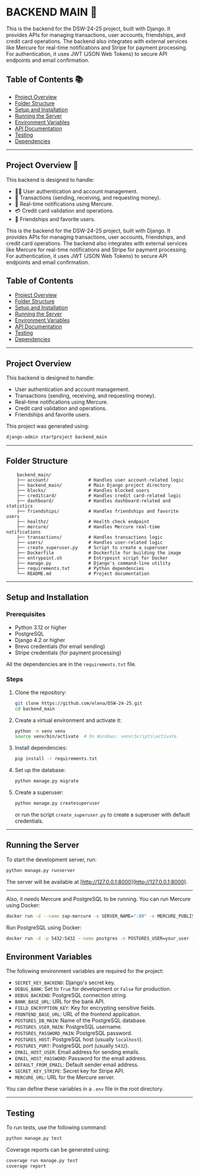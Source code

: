 # BACKEND MAIN 🚀

This is the backend for the DSW-24-25 project, built with Django. It provides APIs for managing transactions, user accounts, friendships, and credit card operations. The backend also integrates with external services like Mercure for real-time notifications and Stripe for payment processing. For authentication, it uses JWT (JSON Web Tokens) to secure API endpoints and email confirmation.

## Table of Contents 📚
- [Project Overview](#project-overview)
- [Folder Structure](#folder-structure)
- [Setup and Installation](#setup-and-installation)
- [Running the Server](#running-the-server)
- [Environment Variables](#environment-variables)
- [API Documentation](#api-documentation)
- [Testing](#testing)
- [Dependencies](#dependencies)

---

## Project Overview 🌟

This backend is designed to handle:
- 🧑‍💻 User authentication and account management.
- 💸 Transactions (sending, receiving, and requesting money).
- 🔔 Real-time notifications using Mercure.
- 💳 Credit card validation and operations.
- 🤝 Friendships and favorite users.

This is the backend for the DSW-24-25 project, built with Django. It provides APIs for managing transactions, user accounts, friendships, and credit card operations. The backend also integrates with external services like Mercure for real-time notifications and Stripe for payment processing. For authentication, it uses JWT (JSON Web Tokens) to secure API endpoints and email confirmation.


## Table of Contents
- [Project Overview](#project-overview)
- [Folder Structure](#folder-structure)
- [Setup and Installation](#setup-and-installation)
- [Running the Server](#running-the-server)
- [Environment Variables](#environment-variables)
- [API Documentation](#api-documentation)
- [Testing](#testing)
- [Dependencies](#dependencies)


---

## Project Overview

This backend is designed to handle:
- User authentication and account management.
- Transactions (sending, receiving, and requesting money).
- Real-time notifications using Mercure.
- Credit card validation and operations.
- Friendships and favorite users.

This project was generated using:

```bash
django-admin startproject backend_main
```

---

## Folder Structure

```
    backend_main/
    ├── account/               # Handles user account-related logic
    ├── backend_main/          # Main Django project directory
    ├── blocks/                # Handles blocked users
    ├── creditcard/            # Handles credit card-related logic
    ├── dashboard/             # Handles dashboard-related and statistics
    ├── friendships/           # Handles friendships and favorite users
    ├── healthz/               # Health check endpoint
    ├── mercure/               # Handles Mercure real-time notifications
    ├── transactions/          # Handles transactions logic
    ├── users/                 # Handles user-related logic
    ├── create_superuser.py    # Script to create a superuser
    ├── Dockerfile             # Dockerfile for building the image
    ├── entrypoint.sh          # Entrypoint script for Docker
    ├── manage.py              # Django's command-line utility
    ├── requirements.txt       # Python dependencies
    └── README.md              # Project documentation
```

---


## Setup and Installation

### Prerequisites
- Python 3.12 or higher
- PostgreSQL
- Django 4.2 or higher
- Brevo credentials (for email sending)
- Stripe credentials (for payment processing)

All the dependencies are in the `requirements.txt` file.

### Steps
1. Clone the repository:
   ```bash
   git clone https://github.com/elena/DSW-24-25.git
   cd backend_main
   ```

2. Create a virtual environment and activate it:
   ```bash
   python -m venv venv
   source venv/bin/activate  # On Windows: venv\Scripts\activate
   ```

3. Install dependencies:
   ```bash
   pip install -r requirements.txt
   ```

4. Set up the database:
   ```bash
   python manage.py migrate
   ```

5. Create a superuser:
   ```bash
   python manage.py createsuperuser
   ```
   or run the script `create_superuser.py` to create a superuser with default credentials.

---

## Running the Server

To start the development server, run:

```bash
python manage.py runserver
```

The server will be available at [http://127.0.0.1:8000](http://127.0.0.1:8000).

---

Also, it needs Mercure and PostgreSQL to be running. You can run Mercure using Docker:

```bash
docker run -d --name zap-mercure -e SERVER_NAME=":80" -e MERCURE_PUBLISHER_JWT_KEY="<BACKEND FIELD ENCRYPTION KEY>"  -e MERCURE_SUBSCRIBER_JWT_KEY="<BACKEND FIELD ENCRYPTION KEY>"   -p 3000:80 -v mercure_data:/data -v mercure_config:/config dunglas/mercure:v0.18  /usr/bin/caddy run –config /etc/caddy/dev.Caddyfile 
```

Run PostgreSQL using Docker:

```bash
docker run -d -p 5432:5432 --name postgres -e POSTGRES_USER=your_user -e POSTGRES_PASSWORD=your_password -e POSTGRES_DB=your_db postgres:14.17
```

## Environment Variables

The following environment variables are required for the project:

- `SECRET_KEY_BACKEND`: Django's secret key.
- `DEBUG_BANK`: Set to `True` for development or `False` for production.
- `DEBUG_BACKEND`: PostgreSQL connection string.
- `BANK_BASE_URL`: URL for the bank API.
- `FIELD_ENCRYPTION_KEY`: Key for encrypting sensitive fields.
- `FRONTEND_BASE_URL`: URL of the frontend application.
- `POSTGRES_DB_MAIN`: Name of the PostgreSQL database.
- `POSTGRES_USER_MAIN`: PostgreSQL username.
- `POSTGRES_PASSWORD_MAIN`: PostgreSQL password.
- `POSTGRES_HOST`: PostgreSQL host (usually `localhost`).
- `POSTGRES_PORT`: PostgreSQL port (usually `5432`).
- `EMAIL_HOST_USER`: Email address for sending emails.
- `EMAIL_HOST_PASSWORD`: Password for the email address.
- `DEFAULT_FROM_EMAIL`: Default sender email address.
- `SECRET_KEY_STRIPE`: Secret key for Stripe API.
- `MERCURE_URL`: URL for the Mercure server.

You can define these variables in a `.env` file in the root directory.

---

## Testing

To run tests, use the following command:

```bash
python manage.py test
```

Coverage reports can be generated using:

```bash
coverage run manage.py test
coverage report
```
